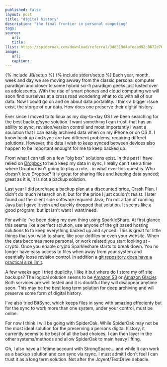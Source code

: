 ```yaml
---
published: false
layout: post
title: "digital history"
description: "the final frontier in personal computing"
tags:
source:
   url:
   title:
llist: https://spideroak.com/download/referral/3dd319d4afeaad92c8672e76c8789ef2
image:
   url:
   caption:
---
```

{% include JB/setup %}
{% include stderr/setup %}
Each year, month, week and day we are moving awway from the classic personal computer paradigm and closer to some hybrid sci-fi paradigm geeks just lusted over as adolescents. With the rise of smart phones and cloud computing we will soon find ourselves at a cross road wondering what to do with all of our data. Now I could go on and on about data portablity. I think a bigger issue exist, the storge of our data. How does one preserve their digital history.

Ever since I moved to to linux as my day-to-day OS I've been searching for the best backup/sync solution. I want something I can trust, that has an ability to sync, revision/version control and most importantly I want a soulution that I can easily archived data when on my iPhone or on OS X. I know back up and sync are two different problems, requiring differet solutions. However, the data I wish to keep synced between devices also happen to be important enought for me to keep backed up. 

From what I can tell on a few "big box" solutions exist. In the past I have relied on [Dropbox][dropbox] to help keep my data in sync, I really can't see a time where Dropbox isn't going to play a role... in what ever this quest is. Who doesn't love Dropbox? It is great for sharing files and keeping data synced; great as it is, it is not a backup solution.

Last year I did purchase a backup plan at a discounted price, Crash Plan. I didn't do much research on it, but for the price I just couldn't resist. I later found out the client side software required Java, I'm not a fan of running Java but I gave it spin and quickly dropped that solution. It seems like a good program, but ipt isn't want I want/need.

For awhile I've been doing my own thing using SparkleShare. At first glance this seems like a perfect solution, use anyone of the git based hosting solutions to to keep everything backed up and synced. This is great for little things that you wish to share, like your dotfiles or even your website. When the data becomes more personal, or work related you start looking at -crypto. Once you enable crypto Sparkleshare starts to break down. You no longer have easy access to files when away from your system and esentially loose revision control. In addition a [git repository does have a practical size limit][gitSize].

A few weeks ago I tried duplicity, I like it but where do I store my off site backups? The logical solution seems to be [Amazon S3][amazonS3] or [Amazon Glacier][amazonGlacier]. Both services are well tested and it is doubtful they will disappear anytime soon. This may be the best long term solution for deep archiving and will preserve some form of digital history.

 I've also tried BitSync, which keeps files in sync with amazing effecienty but for the sync to work more than one system, under your control, must be onlne.

For now I think I will be going with SpiderOak. While SpiderOak may not be the most ideal solution for the preserving a persons digital history, it currently seems to be best of all the bad choices. I can then layer in the other systems/methods and allow SpiderOak to main heavy lifting.

Oh, I also have a lifetime account with StrongSpace... and while it can work as a backup solution and can sync via rsync. I must admit I don't feel I can trust it as a long term solution. Not after the Joyent/TextDrive debacle.

[dropbox]: http://db.tt/Woq86zN
[sparkleshare]: http:/// 
[gitSize]: http://www.quora.com/Git-revision-control/What-is-the-practical-maximum-size-of-a-Git-repository-full-of-text-based-data?share=1
[amazonS3]: http://aws.amazon.com/s3/
[amazonGlacier]: http://aws.amazon.com/glacier/
[bitSync]: http://labs.bittorrent.com/experiments/sync.html
[SpiderOak]: https://spideroak.com/download/referral/3dd319d4afeaad92c8672e76c8789ef2